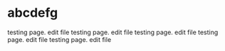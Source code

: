 # abcdefg
testing page. edit file
testing page. edit file
testing page. edit file
testing page. edit file
testing page. edit file


